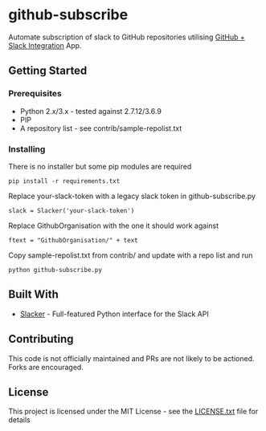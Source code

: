 # github-subscribe

Automate subscription of slack to GitHub repositories utilising [GitHub + Slack Integration](https://github.com/integrations/slack) App.

## Getting Started


### Prerequisites

* Python 2.x/3.x - tested against 2.7.12/3.6.9
* PIP
* A repository list - see contrib/sample-repolist.txt

### Installing

There is no installer but some pip modules are required
```
pip install -r requirements.txt
```

Replace your-slack-token with a legacy slack token in github-subscribe.py
```
slack = Slacker('your-slack-token')
```

Replace GithubOrganisation with the one it should work against
```
ftext = "GithubOrganisation/" + text
```

Copy sample-repolist.txt from contrib/ and update with a repo list
and run
```
python github-subscribe.py
```

## Built With

* [Slacker](https://github.com/os/slacker) - Full-featured Python interface for the Slack API

## Contributing

This code is not officially maintained and PRs are not likely to be actioned. Forks are encouraged.

## License

This project is licensed under the MIT License - see the [LICENSE.txt](LICENSE.txt) file for details
